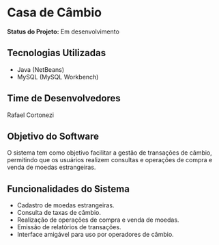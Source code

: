 # Casa de Câmbio

**Status do Projeto:** Em desenvolvimento

## Tecnologias Utilizadas
- Java (NetBeans)
- MySQL (MySQL Workbench)

## Time de Desenvolvedores
Rafael Cortonezi

## Objetivo do Software
O sistema tem como objetivo facilitar a gestão de transações de câmbio, permitindo que os usuários realizem consultas e operações de compra e venda de moedas estrangeiras.

## Funcionalidades do Sistema
- Cadastro de moedas estrangeiras.
- Consulta de taxas de câmbio.
- Realização de operações de compra e venda de moedas.
- Emissão de relatórios de transações.
- Interface amigável para uso por operadores de câmbio.

